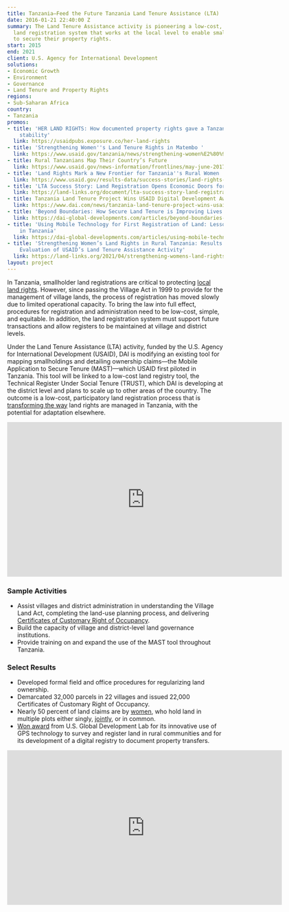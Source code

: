 ```yaml
---
title: Tanzania—Feed the Future Tanzania Land Tenure Assistance (LTA)
date: 2016-01-21 22:40:00 Z
summary: The Land Tenure Assistance activity is pioneering a low-cost, participatory
  land registration system that works at the local level to enable smallholder landowners
  to secure their property rights.
start: 2015
end: 2021
client: U.S. Agency for International Development
solutions:
- Economic Growth
- Environment
- Governance
- Land Tenure and Property Rights
regions:
- Sub-Saharan Africa
country:
- Tanzania
promos:
- title: 'HER LAND RIGHTS: How documented property rights gave a Tanzanian widow financial
    stability'
  link: https://usaidpubs.exposure.co/her-land-rights
- title: 'Strengthening Women''s Land Tenure Rights in Matembo '
  link: https://www.usaid.gov/tanzania/news/strengthening-women%E2%80%99s-land-tenure-rights-matembo
- title: Rural Tanzanians Map Their Country’s Future
  link: https://www.usaid.gov/news-information/frontlines/may-june-2017/rural-tanzanians-map-their-countrys-future
- title: 'Land Rights Mark a New Frontier for Tanzania''s Rural Women '
  link: https://www.usaid.gov/results-data/success-stories/land-rights-mark-new-frontier-rural-women
- title: 'LTA Success Story: Land Registration Opens Economic Doors for Women in Kiponzelo'
  link: https://land-links.org/document/lta-success-story-land-registration-opens-economic-doors-women-kiponzelo/
- title: Tanzania Land Tenure Project Wins USAID Digital Development Award
  link: https://www.dai.com/news/tanzania-land-tenure-project-wins-usaid-digital-development-award
- title: 'Beyond Boundaries: How Secure Land Tenure is Improving Lives in Rural Tanzania'
  link: https://dai-global-developments.com/articles/beyond-boundaries-how-secure-land-tenure-is-improving-lives-in-rural-tanzania?utm_source=daidotcom
- title: 'Using Mobile Technology for First Registration of Land: Lessons Learned
    in Tanzania'
  link: https://dai-global-developments.com/articles/using-mobile-technology-for-first-registration-of-land-lessons-learned-in-tanzania
- title: 'Strengthening Women’s Land Rights in Rural Tanzania: Results from an Impact
    Evaluation of USAID’s Land Tenure Assistance Activity'
  link: https://land-links.org/2021/04/strengthening-womens-land-rights-in-rural-tanzania-results-from-an-impact-evaluation-of-usaids-land-tenure-assistance-activity/
layout: project
---
```


In Tanzania, smallholder land registrations are critical to protecting [local land rights](https://usaidpubs.exposure.co/her-land-rights). However, since passing the Village Act in 1999 to provide for the management of village lands, the process of registration has moved slowly due to limited operational capacity. To bring the law into full effect, procedures for registration and administration need to be low-cost, simple, and equitable. In addition, the land registration system must support future transactions and allow registers to be maintained at village and district levels. 

Under the Land Tenure Assistance (LTA) activity, funded by the U.S. Agency for International Development (USAID), DAI is modifying an existing tool for mapping smallholdings and detailing ownership claims—the Mobile Application to Secure Tenure (MAST)—which USAID first piloted in Tanzania. This tool will be linked to a low-cost land registry tool, the Technical Register Under Social Tenure (TRUST), which DAI is developing at the district level and plans to scale up to other areas of the country. The outcome is a low-cost, participatory land registration process that is [transforming the way](https://www.usaid.gov/news-information/frontlines/may-june-2017/rural-tanzanians-map-their-countrys-future) land rights are managed in Tanzania, with the potential for adaptation elsewhere.

<iframe src="https://player.vimeo.com/video/326565759" width="640" height="360" frameborder="0" webkitallowfullscreen mozallowfullscreen allowfullscreen></iframe>

### Sample Activities

* Assist villages and district administration in understanding the Village Land Act, completing the land-use planning process, and delivering [Certificates of Customary Right of Occupancy](https://www.usaid.gov/tanzania/news/strengthening-women%E2%80%99s-land-tenure-rights-matembo).
* Build the capacity of village and district-level land governance institutions.
* Provide training on and expand the use of the MAST tool throughout Tanzania.

### Select Results

* Developed formal field and office procedures for regularizing land ownership.
* Demarcated 32,000 parcels in 22 villages and issued 22,000 Certificates of Customary Right of Occupancy.
* Nearly 50 percent of land claims are by [women](https://www.usaid.gov/results-data/success-stories/land-rights-mark-new-frontier-rural-women), who hold land in multiple plots either singly, [jointly](https://land-links.org/document/lta-success-story-land-registration-opens-economic-doors-women-kiponzelo/), or in common. 
* [Won award](https://www.dai.com/news/tanzania-land-tenure-project-wins-usaid-digital-development-award) from U.S. Global Development Lab for its innovative use of GPS technology to survey and register land in rural communities and for its development of a digital registry to document property transfers. 

<iframe src="https://player.vimeo.com/video/206238160" width="640" height="360" frameborder="0" webkitallowfullscreen mozallowfullscreen allowfullscreen></iframe>